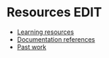 # Resources EDIT

- [Learning resources](learning-resources.md)
- [Documentation references](doc-references.md)
- [Past work](past-work.md)
